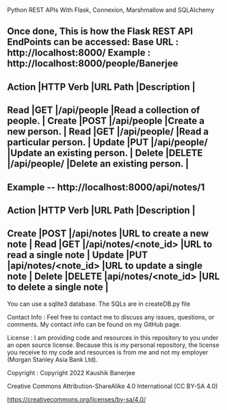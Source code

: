 Python REST APIs With Flask, Connexion, Marshmallow and SQLAlchemy 


Once done, This is how the Flask REST API EndPoints can be accessed:
Base URL : http://localhost:8000/
Example  : http://localhost:8000/people/Banerjee 
---------------------------------------------------------------------------
Action	|HTTP Verb	|URL Path	            |Description                  |
---------------------------------------------------------------------------
Read	|GET	    |/api/people	        |Read a collection of people. |
Create	|POST	    |/api/people	        |Create a new person.         |
Read	|GET	    |/api/people/<lname>	|Read a particular person.    |
Update	|PUT	    |/api/people/<lname>	|Update an existing person.   |
Delete	|DELETE	    |/api/people/<lname>	|Delete an existing person.   |
---------------------------------------------------------------------------

Example -- http://localhost:8000/api/notes/1 
----------------------------------------------------------------------------
Action	|HTTP Verb	 |URL Path	            |Description                   |
----------------------------------------------------------------------------
Create	|POST	     |/api/notes	        |URL to create a new note      |
Read	|GET	     |/api/notes/<note_id>	|URL to read a single note     |
Update	|PUT	     |api/notes/<note_id>	|URL to update a single note   |
Delete	|DELETE	     |api/notes/<note_id>	|URL to delete a single note   |
----------------------------------------------------------------------------

You can use a sqlite3 database. The SQLs are in createDB.py file

Contact Info : Feel free to contact me to discuss any issues, questions, or comments. My contact info can be found on my GitHub page.

License : I am providing code and resources in this repository to you under an open source license. Because this is my personal repository, the license you receive to my code and resources is from me and not my employer (Morgan Stanley Asia Bank Ltd).

Copyright : Copyright 2022 Kaushik Banerjee

Creative Commons Attribution-ShareAlike 4.0 International (CC BY-SA 4.0)

https://creativecommons.org/licenses/by-sa/4.0/